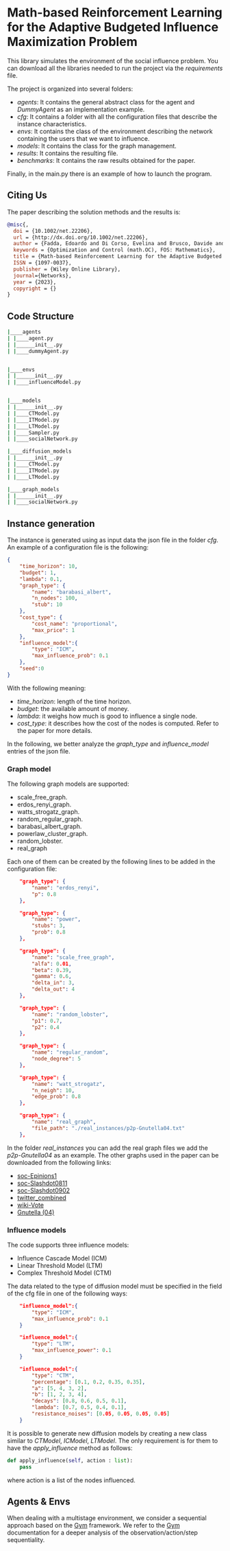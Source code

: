 # Math-based Reinforcement Learning for the Adaptive Budgeted Influence Maximization Problem

This library simulates the environment of the social influence problem. You can download all the libraries needed to run the project via the *requirements* file.

The project is organized into several folders:
- *agents*: It contains the general abstract class for the agent and *DummyAgent* as an implementation example.
- *cfg*: It contains a folder with all the configuration files that describe the instance characteristics.
- *envs*: It contains the class of the environment describing the network containing the users that we want to influence.
- *models*: It contains the class for the graph management.
- *results*: It contains the resulting file.
- *benchmarks*: It contains the raw results obtained for the paper.

Finally, in the main.py there is an example of how to launch the program.

## Citing Us
The paper describing the solution methods and the results is:

```Bibtex
@misc{,
  doi = {10.1002/net.22206},
  url = {http://dx.doi.org/10.1002/net.22206},
  author = {Fadda, Edoardo and Di Corso, Evelina and Brusco, Davide and Aelenei, Vlad Stefan and Balan Rares, Alexandru},
  keywords = {Optimization and Control (math.OC), FOS: Mathematics},
  title = {Math-based Reinforcement Learning for the Adaptive Budgeted Influence Maximization Problem},
  ISSN = {1097-0037},
  publisher = {Wiley Online Library},
  journal={Networks},
  year = {2023},
  copyright = {}
}
```

## Code Structure

```bash
|____agents
| |____agent.py
| |______init__.py
| |____dummyAgent.py


|____envs
| |______init__.py
| |____influenceModel.py


|____models
| |______init__.py
| |____CTModel.py
| |____ITModel.py
| |____LTModel.py
| |____Sampler.py
| |____socialNetwork.py

|____diffusion_models
| |______init__.py
| |____CTModel.py
| |____ITModel.py
| |____LTModel.py

|____graph_models
| |______init__.py
| |____socialNetwork.py

```

## Instance generation

The instance is generated using as input data the json file in the folder *cfg*.
An example of a configuration file is the following:
~~~ json
{
    "time_horizon": 10,
    "budget": 1,
    "lambda": 0.1,
    "graph_type": {
        "name": "barabasi_albert",
        "n_nodes": 100,
        "stub": 10
    },
    "cost_type": {
        "cost_name": "proportional",
        "max_price": 1
    },
    "influence_model":{
        "type": "ICM",
        "max_influence_prob": 0.1
    },
    "seed":0
}
~~~
With the following meaning:
- *time_horizon*: length of the time horizon.
- *budget*: the available amount of money.
- *lambda*: it weighs how much is good to influence a single node.
- *cost_type*: it describes how the cost of the nodes is computed. Refer to the paper for more details.

In the following, we better analyze the *graph_type* and *influence_model* entries of the json file. 

### Graph model

The following graph models are supported:
- scale_free_graph.
- erdos_renyi_graph.
- watts_strogatz_graph.
- random_regular_graph.
- barabasi_albert_graph.
- powerlaw_cluster_graph.
- random_lobster.
- real_graph

Each one of them can be created by the following lines to be added in the configuration file:

~~~ json
    "graph_type": {
        "name": "erdos_renyi",
        "p": 0.8
    },
~~~

~~~ json
    "graph_type": {
        "name": "power",
        "stubs": 3, 
        "prob": 0.8
    },
~~~

~~~ json
    "graph_type": {
        "name": "scale_free_graph",
        "alfa": 0.01, 
        "beta": 0.39,
        "gamma": 0.6, 
        "delta_in": 3, 
        "delta_out": 4
    },
~~~

~~~ json
    "graph_type": {
        "name": "random_lobster",
        "p1": 0.7,
        "p2": 0.4
    },
~~~

~~~ json
    "graph_type": {
        "name": "regular_random",
        "node_degree": 5
    },
~~~

~~~ json
    "graph_type": {
        "name": "watt_strogatz",
        "n_neigh": 10,
        "edge_prob": 0.8
    },
~~~

~~~ json
    "graph_type": {
        "name": "real_graph",
        "file_path": "./real_instances/p2p-Gnutella04.txt"
    },
~~~

In the folder *real_instances* you can add the real graph files we add the *p2p-Gnutella04* as an example. The other graphs used in the paper can be downloaded from the following links:
- [soc-Epinions1](https://snap.stanford.edu/data/soc-Epinions1.html)
- [soc-Slashdot0811](https://snap.stanford.edu/data/soc-Slashdot0811.html)
- [soc-Slashdot0902](https://snap.stanford.edu/data/soc-Slashdot0902.html)
- [twitter_combined](https://snap.stanford.edu/data/ego-Twitter.html)
- [wiki-Vote](https://snap.stanford.edu/data/wiki-Vote.html)
- [Gnutella (04)](https://snap.stanford.edu/data/p2p-Gnutella04.html)

### Influence models
The code supports three influence models:
- Influence Cascade Model (ICM)
- Linear Threshold Model (LTM)
- Complex Threshold Model (CTM)

The data related to the type of diffusion model must be specified in the field of the cfg file in one of the following ways:

~~~json
    "influence_model":{
        "type": "ICM",
        "max_influence_prob": 0.1
    } 
~~~

~~~json
    "influence_model":{
        "type": "LTM",
        "max_influence_power": 0.1
    } 
~~~

~~~ json
    "influence_model":{
        "type": "CTM",
        "percentage": [0.1, 0.2, 0.35, 0.35],
        "a": [5, 4, 3, 2],
        "b": [1, 2, 3, 4],
        "decays": [0.8, 0.6, 0.5, 0.1],
        "lambda": [0.7, 0.5, 0.4, 0.1],
        "resistance_noises": [0.05, 0.05, 0.05, 0.05]
    }
~~~
 
It is possible to generate new diffusion models by creating a new class similar to *CTModel*, *ICModel*, *LTModel*. The only requirement is for them to have the *apply_influence* method as follows:
~~~ python
def apply_influence(self, action : list):
    pass
~~~
where action is a list of the nodes influenced.


## Agents & Envs

When dealing with a multistage environment, we consider a sequential approach based on the [Gym](https://www.gymlibrary.dev/) framework. We refer to the [Gym](https://www.gymlibrary.dev/) documentation for a deeper analysis of the observation/action/step sequentiality.
